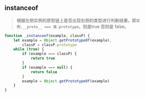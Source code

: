 ## instanceof
> 根据左侧实例的原型链上是否出现右侧的类型进行判断结果。即`实例.__proto__ === 类.prototype`，则是true 否则是 false。
``` js
function _instanceof(example, classP) {
    let example = Object.getPrototypeOf(example),
        classP = classP.prototype
    while (true) {
        if (example === classP) {
            return true
        }
        if (example === null) {
            return false
        }
        example = Object.getPrototypeOf(example)
    }
}
```